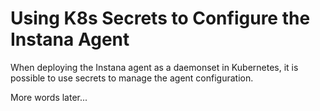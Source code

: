 # Using K8s Secrets to Configure the Instana Agent

When deploying the Instana agent as a daemonset in Kubernetes, it is possible to use secrets to manage the agent configuration.

More words later...